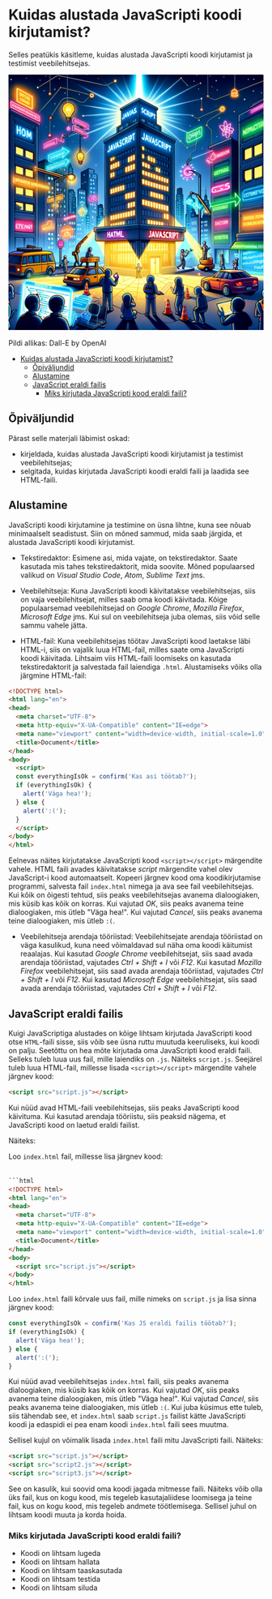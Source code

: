 # Kuidas alustada JavaScripti koodi kirjutamist?

Selles peatükis käsitleme, kuidas alustada JavaScripti koodi kirjutamist ja testimist veebilehitsejas.

![Javascript](JavaScript.webp)

Pildi allikas: Dall-E by OpenAI

- [Kuidas alustada JavaScripti koodi kirjutamist?](#kuidas-alustada-javascripti-koodi-kirjutamist)
  - [Õpiväljundid](#õpiväljundid)
  - [Alustamine](#alustamine)
  - [JavaScript eraldi failis](#javascript-eraldi-failis)
    - [Miks kirjutada JavaScripti kood eraldi faili?](#miks-kirjutada-javascripti-kood-eraldi-faili)

## Õpiväljundid

Pärast selle materjali läbimist oskad:

- kirjeldada, kuidas alustada JavaScripti koodi kirjutamist ja testimist veebilehitsejas;
- selgitada, kuidas kirjutada JavaScripti koodi eraldi faili ja laadida see HTML-faili.

## Alustamine

JavaScripti koodi kirjutamine ja testimine on üsna lihtne, kuna see nõuab minimaalselt seadistust. Siin on mõned sammud, mida saab järgida, et alustada JavaScripti koodi kirjutamist.

- Tekstiredaktor: Esimene asi, mida vajate, on tekstiredaktor. Saate kasutada mis tahes tekstiredaktorit, mida soovite. Mõned populaarsed valikud on *Visual Studio Code*, *Atom*, *Sublime Text* jms.

- Veebilehitseja: Kuna JavaScripti koodi käivitatakse veebilehitsejas, siis on vaja veebilehitsejat, milles saab oma koodi käivitada. Kõige populaarsemad veebilehitsejad on *Google Chrome*, *Mozilla Firefox*, *Microsoft Edge* jms. Kui sul on veebilehitseja juba olemas, siis võid selle sammu vahele jätta.

- HTML-fail: Kuna veebilehitsejas töötav JavaScripti kood laetakse läbi HTML-i, siis on vajalik luua HTML-fail, milles saate oma JavaScripti koodi käivitada. Lihtsaim viis HTML-faili loomiseks on kasutada tekstiredaktorit ja salvestada fail laiendiga `.html`. Alustamiseks võiks olla järgmine HTML-fail:

```html
<!DOCTYPE html>
<html lang="en">
<head>
  <meta charset="UTF-8">
  <meta http-equiv="X-UA-Compatible" content="IE=edge">
  <meta name="viewport" content="width=device-width, initial-scale=1.0">
  <title>Document</title>
</head>
<body>
  <script>
  const everythingIsOk = confirm('Kas asi töötab?');
  if (everythingIsOk) {
    alert('Väga hea!');
  } else {
    alert(':(');
  }
  </script>
</body>
</html>
```

Eelnevas näites kirjutatakse JavaScripti kood `<script></script>` märgendite vahele. HTML faili avades käivitatakse *script* märgendite vahel olev JavaScript-i kood automaatselt. Kopeeri järgnev kood oma koodikirjutamise programmi, salvesta fail `index.html` nimega ja ava see fail veebilehitsejas. Kui kõik on õigesti tehtud, siis peaks veebilehitsejas avanema dialoogiaken, mis küsib kas kõik on korras. Kui vajutad *OK*, siis peaks avanema teine dialoogiaken, mis ütleb "Väga hea!". Kui vajutad *Cancel*, siis peaks avanema teine dialoogiaken, mis ütleb `:(`.

- Veebilehitseja arendaja tööriistad: Veebilehitsejate arendaja tööriistad on väga kasulikud, kuna need võimaldavad sul näha oma koodi käitumist reaalajas. Kui kasutad *Google Chrome* veebilehitsejat, siis saad avada arendaja tööriistad, vajutades *Ctrl + Shift + I* või *F12*. Kui kasutad *Mozilla Firefox* veebilehitsejat, siis saad avada arendaja tööriistad, vajutades *Ctrl + Shift + I* või *F12*. Kui kasutad *Microsoft Edge* veebilehitsejat, siis saad avada arendaja tööriistad, vajutades *Ctrl + Shift + I* või *F12*.

## JavaScript eraldi failis

Kuigi JavaScriptiga alustades on kõige lihtsam kirjutada JavaScripti kood otse `HTML`-faili sisse, siis võib see üsna ruttu muutuda keeruliseks, kui koodi on palju. Seetõttu on hea mõte kirjutada oma JavaScripti kood eraldi faili. Selleks tuleb luua uus fail, mille laiendiks on `.js`. Näiteks `script.js`. Seejärel tuleb luua HTML-fail, millesse lisada `<script></script>` märgendite vahele järgnev kood:

```html
<script src="script.js"></script>
```

Kui nüüd avad HTML-faili veebilehitsejas, siis peaks JavaScripti kood käivituma. Kui kasutad arendaja tööriistu, siis peaksid nägema, et JavaScripti kood on laetud eraldi failist.

Näiteks:

Loo `index.html` fail, millesse lisa järgnev kood:

```html
  
```html
<!DOCTYPE html>
<html lang="en">
<head>
  <meta charset="UTF-8">
  <meta http-equiv="X-UA-Compatible" content="IE=edge">
  <meta name="viewport" content="width=device-width, initial-scale=1.0">
  <title>Document</title>
</head>
<body>
  <script src="script.js"></script>
</body>
</html>
```

Loo `index.html` faili kõrvale uus fail, mille nimeks on `script.js` ja lisa sinna järgnev kood:

```js
const everythingIsOk = confirm('Kas JS eraldi failis töötab?');
if (everythingIsOk) {
  alert('Väga hea!');
} else {
  alert(':(');
}
```

Kui nüüd avad veebilehitsejas `index.html` faili, siis peaks avanema dialoogiaken, mis küsib kas kõik on korras. Kui vajutad *OK*, siis peaks avanema teine dialoogiaken, mis ütleb "Väga hea!". Kui vajutad *Cancel*, siis peaks avanema teine dialoogiaken, mis ütleb `:(`. Kui juba küsimus ette tuleb, siis tähendab see, et `index.html` saab `script.js` failist kätte JavaScripti koodi ja edaspidi ei pea enam koodi `index.html` faili sees muutma.

Sellisel kujul on võimalik lisada `index.html` faili mitu JavaScripti faili. Näiteks:

```html
<script src="script.js"></script>
<script src="script2.js"></script>
<script src="script3.js"></script>
```

See on kasulik, kui soovid oma koodi jagada mitmesse faili. Näiteks võib olla üks fail, kus on kogu kood, mis tegeleb kasutajaliidese loomisega ja teine fail, kus on kogu kood, mis tegeleb andmete töötlemisega. Sellisel juhul on lihtsam koodi muuta ja korda hoida.

### Miks kirjutada JavaScripti kood eraldi faili?

- Koodi on lihtsam lugeda
- Koodi on lihtsam hallata
- Koodi on lihtsam taaskasutada
- Koodi on lihtsam testida
- Koodi on lihtsam siluda
